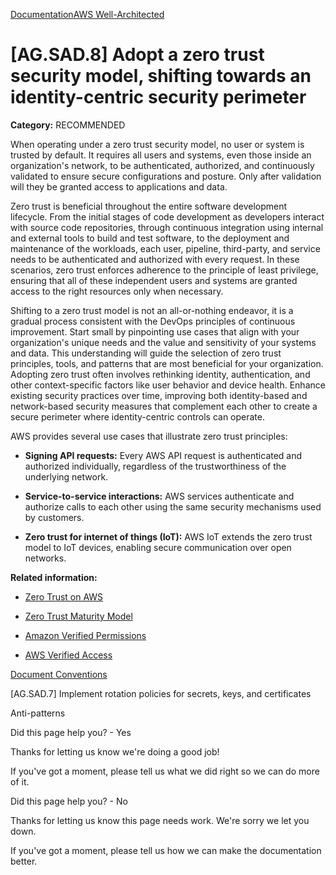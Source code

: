 [Documentation](/index.html)[AWS Well-Architected](devops-guidance.html)

# [AG.SAD.8] Adopt a zero trust security model, shifting towards an identity-centric security perimeter

**Category:** RECOMMENDED

When operating under a zero trust security model, no user or system is trusted by default. It requires all users and systems, even those inside an organization's network, to be authenticated, authorized, and continuously validated to ensure secure configurations and posture. Only after validation will they be granted access to applications and data.

Zero trust is beneficial throughout the entire software development lifecycle. From the initial stages of code development as developers interact with source code repositories, through continuous integration using internal and external tools to build and test software, to the deployment and maintenance of the workloads, each user, pipeline, third-party, and service needs to be authenticated and authorized with every request. In these scenarios, zero trust enforces adherence to the principle of least privilege, ensuring that all of these independent users and systems are granted access to the right resources only when necessary.

Shifting to a zero trust model is not an all-or-nothing endeavor, it is a gradual process consistent with the DevOps principles of continuous improvement. Start small by pinpointing use cases that align with your organization's unique needs and the value and sensitivity of your systems and data. This understanding will guide the selection of zero trust principles, tools, and patterns that are most beneficial for your organization. Adopting zero trust often involves rethinking identity, authentication, and other context-specific factors like user behavior and device health. Enhance existing security practices over time, improving both identity-based and network-based security measures that complement each other to create a secure perimeter where identity-centric controls can operate.

AWS provides several use cases that illustrate zero trust principles:

* **Signing API requests:** Every AWS API request is authenticated and authorized individually, regardless of the trustworthiness of the underlying network.

* **Service-to-service interactions:** AWS services authenticate and authorize calls to each other using the same security mechanisms used by customers.

* **Zero trust for internet of things (IoT):** AWS IoT extends the zero trust model to IoT devices, enabling secure communication over open networks.

**Related information:**

* [Zero Trust on AWS](https://aws.amazon.com/security/zero-trust/)

* [Zero Trust Maturity Model](https://www.cisa.gov/sites/default/files/2023-04/zero_trust_maturity_model_v2_508.pdf)

* [Amazon Verified Permissions](https://aws.amazon.com/verified-permissions/)

* [AWS Verified Access](https://aws.amazon.com/verified-access)


[Document Conventions](/general/latest/gr/docconventions.html)

\[AG.SAD.7] Implement rotation policies for secrets, keys, and certificates

Anti-patterns

Did this page help you? - Yes

Thanks for letting us know we're doing a good job!

If you've got a moment, please tell us what we did right so we can do more of it.

Did this page help you? - No

Thanks for letting us know this page needs work. We're sorry we let you down.

If you've got a moment, please tell us how we can make the documentation better.</awsdocs-view></awsui-app-layout>